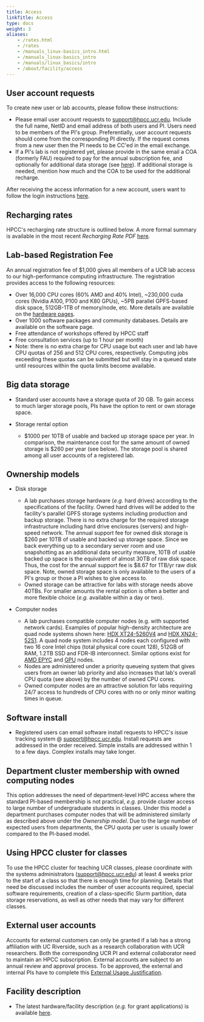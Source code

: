 ```yaml
---
title: Access
linkTitle: Access
type: docs
weight: 3
aliases:
    - /rates.html
    - /rates
    - /manuals_linux-basics_intro.html
    - /manuals_linux-basics_intro
    - /manuals/linux_basics/intro
    - /about/facility/access
---
```


## User account requests

To create new user or lab accounts, please follow these instructions:

* Please email user account requests to [support@hpcc.ucr.edu](mailto:support@hpcc.ucr.edu). Include the full name, NetID and email address of both users and PI. Users need to be members of the PI's group. Preferentially, user account requests should come from the corresponding PI directly. If the request comes from a new user then the PI needs to be CC'ed in the email exchange. 
* If a PI's lab is not registered yet, please provide in the same email a COA (formerly FAU) required to pay for the annual subscription fee, and optionally for additional data storage (see [here](https://hpcc.ucr.edu/about/overview/access/#recharging-rates)). If additional storage is needed, mention how much and the COA to be used for the additional recharge.  

After receiving the access information for a new account, users want to follow the login instructions [here](/manuals/login).

## Recharging rates

HPCC's recharging rate structure is outlined below. A more formal summary is available in the most recent _Recharging Rate PDF_ [here](/about/facility/rates). 

## Lab-based Registration Fee

An annual registration fee of $1,000 gives all members of a UCR lab access to our high-performance computing infrastructure.
The registration provides access to the following resources: 

  * Over 16,000 CPU cores (60% AMD and 40% Intel), ~230,000 cuda cores (Nvidia A100, P100 and K80 GPUs), ~5PB parallel GPFS-based disk space, 512GB-1TB of memory/node, etc. More details are available on the [hardware pages](https://hpcc.ucr.edu/about/hardware/).
  * Over 1000 software packages and community databases. Details are available on the software page.
  * Free attendance of workshops offered by HPCC staff
  * Free consultation services (up to 1 hour per month)
  * Note: there is no extra charge for CPU usage but each user and lab have CPU quotas of 256 and 512 CPU cores, respectively. Computing jobs exceeding these quotas can be submitted but will stay in a queued state until resources within the quota limits become available. 

## Big data storage

* Standard user accounts have a storage quota of 20 GB. To gain access to much larger storage pools, PIs have the option to rent or own storage space.
* Storage rental option
    
    * $1000 per 10TB of usable and backed up storage space per year. In comparison, the maintenance cost for the same amount of owned storage is $260 per year (see below). The storage pool is shared among all user accounts of a registered lab.
 
## Ownership models

* Disk storage
        
    * A lab purchases storage hardware (_e.g._ hard drives) according to the specifications of the facility. Owned hard drives will be added to the facility's parallel GPFS storage systems including production and backup storage. There is no extra charge for the required storage infrastructure including hard drive enclosures (servers) and high-speed network. The annual support fee for owned disk storage is $260 per 10TB of usable and backed up storage space. Since we back everything up to a secondary server room and use snapshotting as an additional data security measure, 10TB of usable backed up space is the equivalent of almost 30TB of raw disk space. Thus, the cost for the annual support fee is $8.67 for 1TB/yr raw disk space. Note, owned storage space is only available to the users of a PI's group or those a PI wishes to give access to.
    * Owned storage can be attractive for labs with storage needs above 40TBs. For smaller amounts the rental option is often a better and more flexible choice (_e.g._ available within a day or two).

<p></p>

* Computer nodes
        
    * A lab purchases compatible computer nodes (e.g. with supported network cards). Examples of popular high-density architecture are quad node systems shown here: [HDX XT24-5260V4](http://www.thinkmate.com/system/hdx-xt24-5260v4-sas3) and [HDX XN24-52S1](https://www.thinkmate.com/system/hdx-xn24-52s1). A quad node system includes 4 nodes each configured with two 16 core Intel chips (total physical core count 128), 512GB of RAM, 1.2TB SSD and FDR-IB interconnect. Similar options exist for [AMD EPYC](https://www.gigabyte.com/us/Enterprise/High-Density-Server) and [GPU](https://www.thinkmate.com/systems/servers/gpx) nodes. 
    * Nodes are administered under a priority queueing system that gives users from an owner lab priority and also increases that lab's overall CPU quota (see above) by the number of owned CPU cores.
    * Owned computer nodes are an attractive solution for labs requiring 24/7 access to hundreds of CPU cores with no or only minor waiting times in queue.

## Software install

* Registered users can email software install requests to HPCC's issue tracking system @ [support@hpcc.ucr.edu](mailto:support@hpcc.ucr.edu). Install requests are addressed in the order received. Simple installs are addressed within 1 to a few days. Complex installs may take longer.

<!---
## Startup packages for new PIs
Startup packages are available for variable numbers and architectures of HPC nodes and storage amounts. This includes the following components:

Standard startup packages in the amount of $20K (N=1), $30K (N=2), $40K (N=3)
and so on are available. Note: N refers to the number of HPC nodes below. The
cost for these packages can be covered by the initial complement of new PIs. 

* N HPC node(s): owned by lab for 5 yrs and administered under priority queueing model. After this time the node becomes part of the shared HPCC cluster resources. 

    * Each node with 32* Intel CPU cores (64* logical cores), 512GB RAM and Infiniband interconnect. *The core numbers might nearly double when newer and less expensive Intel chip sets will be released this year. However, the per node cost may be subject to rapid changes (e.g the cost of RAM has increased by several fold in last year).
    * Alternative node architecture (_e.g._ GPU) are available upon request
* Owned HPC nodes with various CPU/GPU architectures, RAM and SSD specifications. Pricing is comptetitive, but will greatly depend on the current market value of HPC components, custom configurations and discounts provided by vendors. 
* Rented big data storage @ $1000 for 10TB per yr covered for 5 yrs; or owned disk storage when storage needs are above 20TB 
* HPCC subscription fee of $1000/yr covered for 5 yrs

To configure a startup HPC package, please contact the facility staff directly.
-->

## Department cluster membership with owned computing nodes

This option addresses the need of department-level HPC access where the standard 
PI-based membership is not practical, _e.g._ provide cluster access to large number of undergraduate
students in classes. Under this model a department purchases computer nodes
that will be administered similarly as described above under the _Ownership
model_. Due to the large number of expected users from departments, the
CPU quota per user is usually lower compared to the PI-based model.

## Using HPCC cluster for classes

To use the HPCC cluster for teaching UCR classes, please coordinate with the
systems administrators (support@hpcc.ucr.edu) at least 4 weeks prior to the
start of a class so that there is enough time for planning. Details that need
be discussed includes the number of user accounts required, special software
requirements, creation of a class-specific Slurm partition, data storage
reservations, as well as other needs that may vary for different classes. 

## External user accounts
Accounts for external customers can only be granted if a lab has a strong
affiliation with UC Riverside, such as a research collaboration with UCR
researchers. Both the corresponding UCR PI and external collaborator need to
maintain an HPCC subscription. External accounts are subject to an annual
review and approval process. To be approved, the external and internal PIs have
to complete this [External Usage Justification](https://bit.ly/32O1lC9).

## Facility description

   * The latest hardware/facility description (_e.g._ for grant applications) is available [here](https://goo.gl/43eOwQ).

